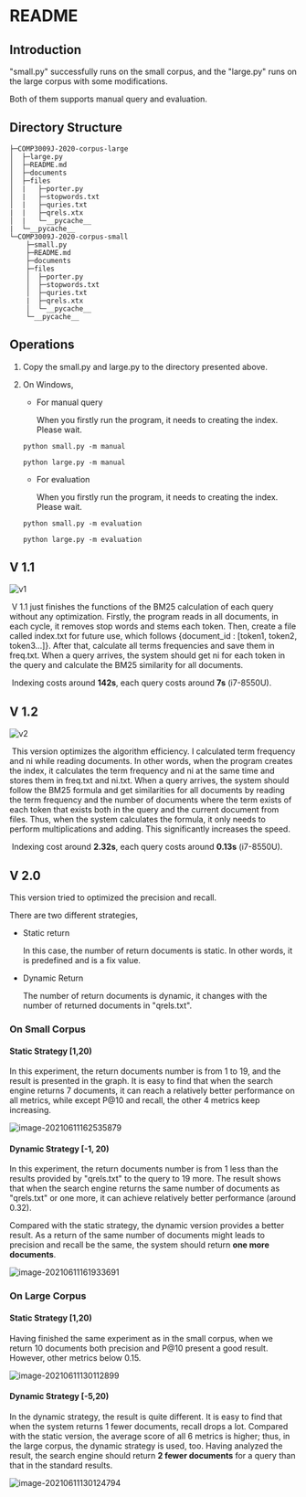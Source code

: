 # README

## Introduction

"small.py" successfully runs on the small corpus, and the "large.py" runs on the large corpus with some modifications.

Both of them supports manual query and evaluation.

## Directory Structure

```
├─COMP3009J-2020-corpus-large
│  ├─large.py
│  ├─README.md
│  ├─documents
│  ├─files
│  |   ├─porter.py
│  |   ├─stopwords.txt
│  |   ├─quries.txt
|  |   ├─qrels.xtx
│  |   └─__pycache__
|  └─__pycache__
└─COMP3009J-2020-corpus-small
	├─small.py
	├─README.md
    ├─documents
    ├─files
    │  ├─porter.py
    │  ├─stopwords.txt
    │  ├─quries.txt
    |  ├─qrels.xtx
    │  └─__pycache__
    └─__pycache__
```

## Operations

1. Copy the small.py and large.py to the directory presented above.

2. On Windows,

   - For manual query

     When you firstly run the program, it needs to creating the index. Please wait.

   ```
   python small.py -m manual
   ```

   ```
   python large.py -m manual
   ```

   - For evaluation

     When you firstly run the program, it needs to creating the index. Please wait.

   ```
   python small.py -m evaluation
   ```

   ```
   python large.py -m evaluation
   ```

## V 1.1

![v1](C:\Users\m1355\Desktop\Final\readme\v1.png)

​    V 1.1 just finishes the functions of the BM25 calculation of each query without any optimization. Firstly, the program reads in all documents, in each cycle, it removes stop words and stems each token. Then, create a file called index.txt for future use, which follows {document_id : [token1, token2, token3…]}. After that, calculate all terms frequencies and save them in freq.txt. When a query arrives, the system should get ni for each token in the query and calculate the BM25 similarity for all documents.

​	Indexing costs around **142s**, each query costs around **7s** (i7-8550U).

## V 1.2

![v2](C:\Users\m1355\Desktop\Final\readme\v2.png)

​	This version optimizes the algorithm efficiency. I calculated term frequency and ni while reading documents. In other words, when the program creates the index, it calculates the term frequency and ni at the same time and stores them in freq.txt and ni.txt. When a query arrives, the system should follow the BM25 formula and get similarities for all documents by reading the term frequency and the number of documents where the term exists of each token that exists both in the query and the current document from files. Thus, when the system calculates the formula, it only needs to perform multiplications and adding. This significantly increases the speed.

​	Indexing cost around **2.32s**, each query costs around **0.13s** (i7-8550U).

## V 2.0

This version tried to optimized the precision and recall.

There are two different strategies,

- Static return

  In this case, the number of return documents is static. In other words, it is predefined and is a fix value.

- Dynamic Return 

  The number of return documents is dynamic, it changes with the number of  returned documents in "qrels.txt".

### On Small Corpus

#### Static Strategy [1,20)

In this experiment, the return documents number is from 1 to 19, and the result is presented in the graph. It is easy to find that when the search engine returns 7 documents, it can reach a relatively better performance on all metrics, while except P@10 and recall, the other 4 metrics keep increasing.

![image-20210611162535879](C:\Users\m1355\AppData\Roaming\Typora\typora-user-images\image-20210611162535879.png)

#### Dynamic Strategy [-1, 20)

In this experiment, the return documents number is from 1 less than the results provided by "qrels.txt" to the query to 19 more. The result shows that when the search engine returns the same number of documents as "qrels.txt" or one more, it can achieve relatively better performance (around 0.32). 

Compared with the static strategy, the dynamic version provides a better result. As a return of the same number of documents might leads to precision and recall be the same, the system should return **one more documents**.

![image-20210611161933691](C:\Users\m1355\AppData\Roaming\Typora\typora-user-images\image-20210611161933691.png)

### On Large Corpus

#### Static Strategy [1,20)

Having finished the same experiment as in the small corpus, when we return 10 documents both precision and P@10 present a good result. However, other metrics below 0.15.  

![image-20210611130112899](C:\Users\m1355\AppData\Roaming\Typora\typora-user-images\image-20210611130112899.png)

#### Dynamic Strategy [-5,20)

In the dynamic strategy, the result is quite different. It is easy to find that when the system returns 1 fewer documents, recall drops a lot. Compared with the static version, the average score of all 6 metrics is higher; thus, in the large corpus, the dynamic strategy is used, too. Having analyzed the result, the search engine should return **2 fewer documents** for a query than that in the standard results.

![image-20210611130124794](C:\Users\m1355\AppData\Roaming\Typora\typora-user-images\image-20210611130124794.png)
